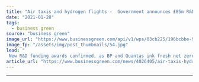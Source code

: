 ```yaml
---
title: "Air taxis and hydrogen flights -  Government announces £85m R&D boost for green aviation projects"
date: "2021-01-28"
tags: 
  - business green
source: "business green"
image_url: "https://www.businessgreen.com/api/v1/wps/03cb225/196bcbbe-9771-468f-8877-0c1bffd2422b/1/BP-AND-QANTAS-FORM-STRATEGIC-PARTNERSHIP-TO-ADVANCE-NET-ZERO-EMISSIONS-185x114.jpg"
image_fp: "/assets/img/post_thumbnails/54.jpg"
lead: "
 New R&D funding awards confirmed, as BP and Quantas ink fresh net zero emission partnership ..."
article_url: "https://www.businessgreen.com/news/4026405/air-taxis-hydrogen-flights-government-announces-gbp85m-boost-green-aviation-projects"
---
```


---
